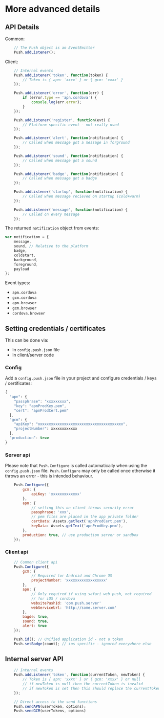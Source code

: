 More advanced details
=====================

## API Details

Common:
```js
    // The Push object is an EventEmitter
    Push.addListener();
```

Client:
```js
    // Internal events
    Push.addListener('token', function(token) {
        // Token is { apn: 'xxxx' } or { gcm: 'xxxx' }
    });

    Push.addListener('error', function(err) {
        if (error.type == 'apn.cordova') {
            console.log(err.error);
        }
    });

    Push.addListener('register', function(evt) {
        // Platform specific event - not really used
    });

    Push.addListener('alert', function(notification) {
        // Called when message got a message in forground
    });

    Push.addListener('sound', function(notification) {
        // Called when message got a sound
    });

    Push.addListener('badge', function(notification) {
        // Called when message got a badge
    });

    Push.addListener('startup', function(notification) {
        // Called when message recieved on startup (cold+warm)
    });

    Push.addListener('message', function(notification) {
        // Called on every message
    });
```

The returned `notification` object from events:
```js
var notification = {    
    message,
    sound, // Relative to the platform
    badge,
    coldstart,
    background,
    foreground,
    payload
};
```

Event types:
* `apn.cordova`
* `gcm.cordova`
* `apn.browser`
* `gcm.browser`
* `cordova.browser`

## Setting credentials / certificates

This can be done via:
* In `config.push.json` file
* In client/server code

### Config
Add a `config.push.json` file in your project and configure credentials / keys / certificates:

```js
{
  "apn": {
    "passphrase": "xxxxxxxxx",  
    "key": "apnProdKey.pem",
    "cert": "apnProdCert.pem"
  },
  "gcm": {
    "apiKey": "xxxxxxxxxxxxxxxxxxxxxxxxxxxxxxxxxxxxxxx",
    "projectNumber": xxxxxxxxxxxx
  },
  "production": true
}
```

### Server api
Please note that `Push.Configure` is called automatically when using the `config.push.json` file. `Push.Configure` may only be called once otherwise it throws an error - this is intended behaviour.

```js
    Push.Configure({
        gcm: {
            apiKey: 'xxxxxxxxxxxxx'
        },
        apn: {
            // setting this on client throws security error
            passphrase: 'xxx',
            // pem files are placed in the app private folder
            certData: Assets.getText('apnProdCert.pem'),
            keyData: Assets.getText('apnProdKey.pem'),
        },
        production: true, // use production server or sandbox
    });  
```

### Client api
```js
    // Common client api
    Push.Configure({
        gcm: {
            // Required for Android and Chrome OS
            projectNumber: 'xxxxxxxxxxxxxxxxxx'
        },
        apn: {
            // Only required if using safari web push, not required
            // for iOS / cordova
            websitePushId: 'com.push.server'
            webServiceUrl: 'http://some.server.com'
        },
        bagde: true,
        sound: true,
        alert: true
    });

    Push.id(); // Unified application id - not a token
    Push.setBadge(count); // ios specific - ignored everywhere else
```

## Internal server API

```js
    // Internal events
    Push.addListener('token', function(currentToken, newToken) {
        // Token is { apn: 'xxxx' } or { gcm: 'xxxx' } or null
        // if newToken is null then the currentToken is invalid
        // if newToken is set then this should replace the currentToken
    });

    // Direct access to the send functions
    Push.sendAPN(userToken, options);
    Push.sendGCM(userTokens, options)
```